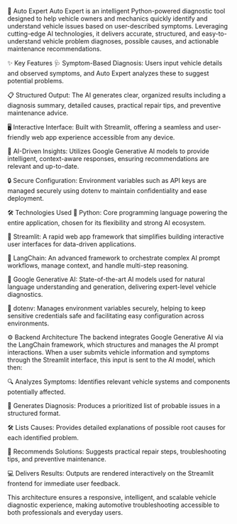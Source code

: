 🚗 Auto Expert
Auto Expert is an intelligent Python-powered diagnostic tool designed to help vehicle owners and mechanics quickly identify and understand vehicle issues based on user-described symptoms. Leveraging cutting-edge AI technologies, it delivers accurate, structured, and easy-to-understand vehicle problem diagnoses, possible causes, and actionable maintenance recommendations.

✨ Key Features
🩺 Symptom-Based Diagnosis: Users input vehicle details and observed symptoms, and Auto Expert analyzes these to suggest potential problems.

📋 Structured Output: The AI generates clear, organized results including a diagnosis summary, detailed causes, practical repair tips, and preventive maintenance advice.

🖥️ Interactive Interface: Built with Streamlit, offering a seamless and user-friendly web app experience accessible from any device.

🤖 AI-Driven Insights: Utilizes Google Generative AI models to provide intelligent, context-aware responses, ensuring recommendations are relevant and up-to-date.

🔒 Secure Configuration: Environment variables such as API keys are managed securely using dotenv to maintain confidentiality and ease deployment.

🛠️ Technologies Used
🐍 Python: Core programming language powering the entire application, chosen for its flexibility and strong AI ecosystem.

🚀 Streamlit: A rapid web app framework that simplifies building interactive user interfaces for data-driven applications.

🔗 LangChain: An advanced framework to orchestrate complex AI prompt workflows, manage context, and handle multi-step reasoning.

🧠 Google Generative AI: State-of-the-art AI models used for natural language understanding and generation, delivering expert-level vehicle diagnostics.

🔑 dotenv: Manages environment variables securely, helping to keep sensitive credentials safe and facilitating easy configuration across environments.

⚙️ Backend Architecture
The backend integrates Google Generative AI via the LangChain framework, which structures and manages the AI prompt interactions. When a user submits vehicle information and symptoms through the Streamlit interface, this input is sent to the AI model, which then:

🔍 Analyzes Symptoms: Identifies relevant vehicle systems and components potentially affected.

📝 Generates Diagnosis: Produces a prioritized list of probable issues in a structured format.

🛠️ Lists Causes: Provides detailed explanations of possible root causes for each identified problem.

🧰 Recommends Solutions: Suggests practical repair steps, troubleshooting tips, and preventive maintenance.

💻 Delivers Results: Outputs are rendered interactively on the Streamlit frontend for immediate user feedback.

This architecture ensures a responsive, intelligent, and scalable vehicle diagnostic experience, making automotive troubleshooting accessible to both professionals and everyday users.

